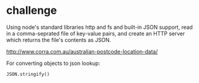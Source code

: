 # challenge

Using node's standard libraries http and fs and built-in JSON support, read in a comma-seprated file of key-value pairs, and create an HTTP server which returns the file's contents as JSON.

http://www.corra.com.au/australian-postcode-location-data/

For converting objects to json lookup:
```
JSON.stringify()
```
